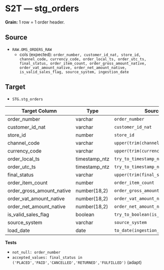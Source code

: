 # S2T — stg_orders

**Grain:** 1 row = 1 order header.

## Source
- `RAW.OMS_ORDERS_RAW`
  - cols (expected): `order_number, customer_id_nat, store_id, channel_code, currency_code, order_local_ts, order_utc_ts, final_status, order_item_count, order_gross_amount_native, order_vat_amount_native, order_net_amount_native, is_valid_sales_flag, source_system, ingestion_date`

## Target
- `STG.stg_orders`

| Target Column              | Type           | Source/Rule |
|---|---|---|
| order_number               | varchar        | `order_number` |
| customer_id_nat           | varchar        | `customer_id_nat` |
| store_id                   | number         | `store_id` |
| channel_code               | varchar        | `upper(trim(channel_code))` |
| currency_code              | varchar        | `upper(trim(currency_code))` |
| order_local_ts             | timestamp_ntz  | `try_to_timestamp_ntz(order_local_ts)` |
| order_utc_ts               | timestamp_ntz  | `try_to_timestamp_ntz(order_utc_ts)` |
| final_status               | varchar        | `upper(trim(final_status))` |
| order_item_count           | number         | `order_item_count` |
| order_gross_amount_native  | number(18,2)   | `order_gross_amount_native` |
| order_vat_amount_native    | number(18,2)   | `order_vat_amount_native` |
| order_net_amount_native    | number(18,2)   | `order_net_amount_native` |
| is_valid_sales_flag        | boolean        | `try_to_boolean(is_valid_sales_flag)` |
| source_system              | varchar        | `source_system` |
| load_date                  | date           | `to_date(ingestion_date)` |

**Tests**
- `not_null: order_number`
- `accepted_values: final_status in ('PLACED','PAID','CANCELLED','RETURNED','FULFILLED')` (adapt)
